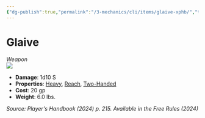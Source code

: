 ```yaml
---
{"dg-publish":true,"permalink":"/3-mechanics/cli/items/glaive-xphb/","tags":["ttrpg-cli/compendium/src/5e/xphb","ttrpg-cli/item/rarity/none","ttrpg-cli/item/weapon/martial","ttrpg-cli/item/weapon/melee"],"created":"2025-03-01T17:25:26.545-05:00","updated":"2025-03-01T18:44:36.648-05:00"}
---
```


# Glaive
*Weapon*  
![](3-Mechanics/CLI/items/img/glaive.webp#right)

- **Damage**: 1d10 S
- **Properties**: [Heavy](3-Mechanics/CLI/rules/item-properties.md#Heavy), [Reach](3-Mechanics/CLI/rules/item-properties.md#Reach), [Two-Handed](3-Mechanics/CLI/rules/item-properties.md#Two-Handed)
- **Cost**: 20 gp
- **Weight**: 6.0 lbs.

*Source: Player's Handbook (2024) p. 215. Available in the Free Rules (2024)*